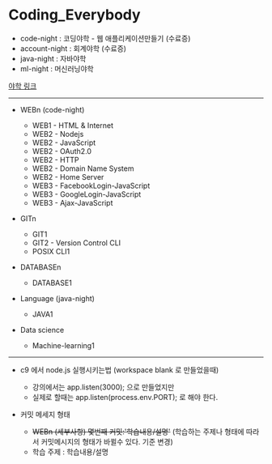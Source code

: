 Coding_Everybody
=

* code-night : 코딩야학 - 웹 애플리케이션만들기 (수료증)  
* account-night : 회계야학 (수료증)  
* java-night : 자바야학
* ml-night : 머신러닝야학 

[야학 링크](https://yah.ac/)
***

* WEBn (code-night)
   * WEB1 - HTML & Internet 
   * WEB2 - Nodejs
   * WEB2 - JavaScript
   * WEB2 - OAuth2.0
   * WEB2 - HTTP
   * WEB2 - Domain Name System
   * WEB2 - Home Server
   * WEB3 - FacebookLogin-JavaScript
   * WEB3 - GoogleLogin-JavaScript
   * WEB3 - Ajax-JavaScript

* GITn
   * GIT1
   * GIT2 - Version Control CLI
   * POSIX CLI1

* DATABASEn
   * DATABASE1

* Language (java-night)
   * JAVA1 

* Data science
   * Machine-learning1

*** 

* c9 에서 node.js 실행시키는법 (workspace blank 로 만들었을때)
   * 강의에서는 app.listen(3000); 으로 만들었지만
   * 실제로 할때는 app.listen(process.env.PORT); 로 해야 한다.

* 커밋 메세지 형태
  * ~~WEBn (세부사항) 몇번째 커밋:'학습내용/설명'~~ (학습하는 주제나 형태에 따라서 커밋메시지의 형태가 바뀔수 있다. 기준 변경)
  * 학습 주제 : 학습내용/설명
